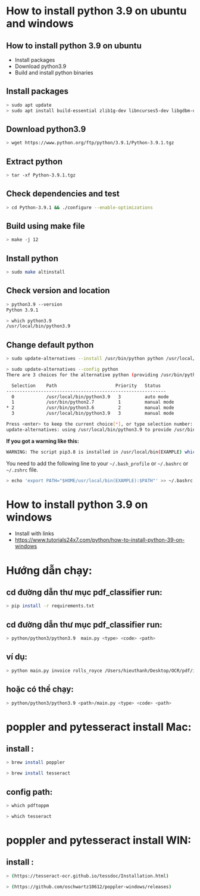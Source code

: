 # How to install python 3.9 on ubuntu and windows


## How to install python 3.9 on ubuntu
- Install packages
- Download python3.9
- Build and install python binaries

## Install packages
```bash
> sudo apt update
> sudo apt install build-essential zlib1g-dev libncurses5-dev libgdbm-dev libnss3-dev libssl-dev libreadline-dev libffi-dev libsqlite3-dev wget libbz2-dev
```
## Download python3.9
```bash
> wget https://www.python.org/ftp/python/3.9.1/Python-3.9.1.tgz
```
## Extract python
```bash
> tar -xf Python-3.9.1.tgz
```
## Check dependencies and test
```bash
> cd Python-3.9.1 && ./configure --enable-optimizations
```
## Build using make file
```bash
> make -j 12
```
## Install python
```bash
> sudo make altinstall
```
## Check version and location
```bash
> python3.9 --version
Python 3.9.1

> which python3.9
/usr/local/bin/python3.9
```
## Change default python
```bash
> sudo update-alternatives --install /usr/bin/python python /usr/local/bin/python3.9 3

> sudo update-alternatives --config python
There are 3 choices for the alternative python (providing /usr/bin/python).

  Selection    Path                      Priority   Status
------------------------------------------------------------
  0            /usr/local/bin/python3.9   3         auto mode
  1            /usr/bin/python2.7         1         manual mode
* 2            /usr/bin/python3.6         2         manual mode
  3            /usr/local/bin/python3.9   3         manual mode

Press <enter> to keep the current choice[*], or type selection number: 3
update-alternatives: using /usr/local/bin/python3.9 to provide /usr/bin/python (python) in manual mode

```
**If you got a warning like this:**
```bash
WARNING: The script pip3.8 is installed in /usr/local/bin(EXAMPLE) which is not on PATH.
```
You need to add the following line to your `~/.bash_profile` or `~/.bashrc` or `~/.zshrc` file.
```bash
> echo 'export PATH="$HOME/usr/local/bin(EXAMPLE):$PATH"' >> ~/.bashrc
```



# How to install python 3.9 on windows
- Install with links
- https://www.tutorials24x7.com/python/how-to-install-python-39-on-windows


# Hướng dẫn chạy:
## cd đường dẫn thư mục pdf_classifier run:
```bash
> pip install -r requirements.txt
```
## cd đường dẫn thư mục pdf_classifier run:
```bash
> python/python3/python3.9  main.py <type> <code> <path>
```
## ví dụ: 
```bash
> python main.py invoice rolls_royce /Users/hieuthanh/Desktop/OCR/pdf/invoice_rr.pdf
```
## hoặc có thể chạy: 
```bash
> python/python3/python3.9 <path>/main.py <type> <code> <path>
```


# poppler and pytesseract install Mac: 
## install : 
```bash
> brew install poppler
```

```bash
> brew install tesseract
```

## config path:
```bash
> which pdftoppm
```

```bash
> which tesseract
```


# poppler and pytesseract install WIN: 
## install : 
```bash
> (https://tesseract-ocr.github.io/tessdoc/Installation.html)
```
```bash
> (https://github.com/oschwartz10612/poppler-windows/releases)
```
